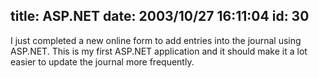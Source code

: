 title: ASP.NET
date: 2003/10/27 16:11:04
id: 30
---
I just completed a new online form to add entries into the journal using ASP.NET. This is my first ASP.NET application and it should make it a lot easier to update the journal more frequently.